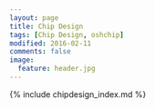 ```yaml
---
layout: page
title: Chip Design
tags: [Chip Design, oshchip]
modified: 2016-02-11
comments: false
image:
  feature: header.jpg
---
```


{% include chipdesign_index.md %}
